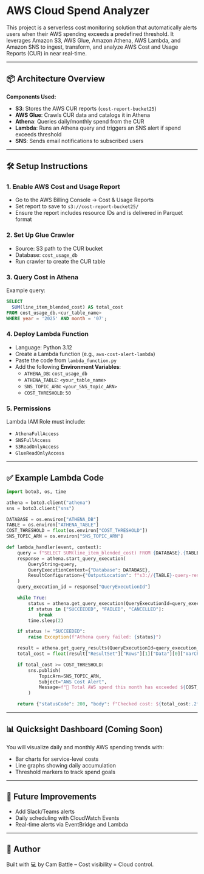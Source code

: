 # AWS Cloud Spend Analyzer

This project is a serverless cost monitoring solution that automatically alerts users when their AWS spending exceeds a predefined threshold. It leverages Amazon S3, AWS Glue, Amazon Athena, AWS Lambda, and Amazon SNS to ingest, transform, and analyze AWS Cost and Usage Reports (CUR) in near real-time.

---

## 📦 Architecture Overview

**Components Used:**
- **S3**: Stores the AWS CUR reports (`cost-report-bucket25`)
- **AWS Glue**: Crawls CUR data and catalogs it in Athena
- **Athena**: Queries daily/monthly spend from the CUR
- **Lambda**: Runs an Athena query and triggers an SNS alert if spend exceeds threshold
- **SNS**: Sends email notifications to subscribed users

---

## 🛠️ Setup Instructions

### 1. Enable AWS Cost and Usage Report
- Go to the AWS Billing Console → Cost & Usage Reports
- Set report to save to `s3://cost-report-bucket25/`
- Ensure the report includes resource IDs and is delivered in Parquet format

### 2. Set Up Glue Crawler
- Source: S3 path to the CUR bucket
- Database: `cost_usage_db`
- Run crawler to create the CUR table

### 3. Query Cost in Athena
Example query:
```sql
SELECT
  SUM(line_item_blended_cost) AS total_cost
FROM cost_usage_db.<cur_table_name>
WHERE year = '2025' AND month = '07';
```

### 4. Deploy Lambda Function
- Language: Python 3.12
- Create a Lambda function (e.g., `aws-cost-alert-lambda`)
- Paste the code from `lambda_function.py`
- Add the following **Environment Variables**:
  - `ATHENA_DB`: `cost_usage_db`
  - `ATHENA_TABLE`: `<your_table_name>`
  - `SNS_TOPIC_ARN`: `<your_SNS_topic_ARN>`
  - `COST_THRESHOLD`: `50`

### 5. Permissions
Lambda IAM Role must include:
- `AthenaFullAccess`
- `SNSFullAccess`
- `S3ReadOnlyAccess`
- `GlueReadOnlyAccess`

---

## ✅ Example Lambda Code

```python
import boto3, os, time

athena = boto3.client("athena")
sns = boto3.client("sns")

DATABASE = os.environ["ATHENA_DB"]
TABLE = os.environ["ATHENA_TABLE"]
COST_THRESHOLD = float(os.environ["COST_THRESHOLD"])
SNS_TOPIC_ARN = os.environ["SNS_TOPIC_ARN"]

def lambda_handler(event, context):
    query = f"SELECT SUM(line_item_blended_cost) FROM {DATABASE}.{TABLE};"
    response = athena.start_query_execution(
        QueryString=query,
        QueryExecutionContext={"Database": DATABASE},
        ResultConfiguration={"OutputLocation": f"s3://{TABLE}-query-results/"}
    )
    query_execution_id = response["QueryExecutionId"]

    while True:
        status = athena.get_query_execution(QueryExecutionId=query_execution_id)["QueryExecution"]["Status"]["State"]
        if status in ["SUCCEEDED", "FAILED", "CANCELLED"]:
            break
        time.sleep(2)

    if status != "SUCCEEDED":
        raise Exception(f"Athena query failed: {status}")

    result = athena.get_query_results(QueryExecutionId=query_execution_id)
    total_cost = float(result["ResultSet"]["Rows"][1]["Data"][0]["VarCharValue"])

    if total_cost >= COST_THRESHOLD:
        sns.publish(
            TopicArn=SNS_TOPIC_ARN,
            Subject="AWS Cost Alert",
            Message=f"🚨 Total AWS spend this month has exceeded ${COST_THRESHOLD:.2f}. Current cost: ${total_cost:.2f}"
        )

    return {"statusCode": 200, "body": f"Checked cost: ${total_cost:.2f}"}
```

---

## 📊 Quicksight Dashboard (Coming Soon)
You will visualize daily and monthly AWS spending trends with:
- Bar charts for service-level costs
- Line graphs showing daily accumulation
- Threshold markers to track spend goals

---

## 🙌 Future Improvements
- Add Slack/Teams alerts
- Daily scheduling with CloudWatch Events
- Real-time alerts via EventBridge and Lambda

---

## 🧠 Author
Built with 💻 by Cam Battle – Cost visibility = Cloud control.

